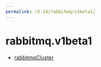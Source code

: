 ```yaml
---
permalink: /2.14/rabbitmq/v1beta1/
---
```


# rabbitmq.v1beta1



* [rabbitmqCluster](rabbitmqCluster.md)